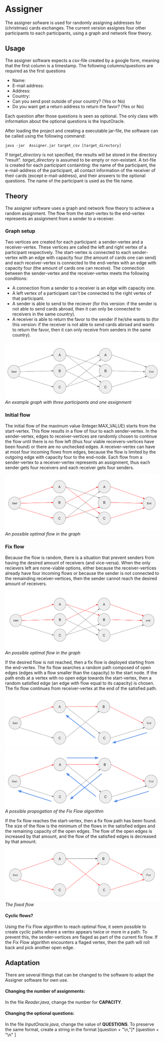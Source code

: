 # Assigner
The assigner sofware is used for randomly assigning addresses for (christmas) cards exchanges. The current version assignes four other participants to each participants, using a graph and network flow theory.

## Usage
The assigner software expects a csv-file created by a google form, meaning that the first column is a timestamp. The following columns/questions are required as the first questions

 - Name:
 - E-mail address:
 - Address:
 - Country:
 - Can you send post outside of your country? (Yes or No)
 - Do you want get a return address to return the favor? (Yes or No)

Each question after those questions is seen as optional. The only class with information about the optional questions is the InputOracle.

After loading the project and creating a executable jar-file, the software can be called using the following command:

	java -jar  Assigner.jar target_csv [target_directory]

If *target_directory* is not specified, the results will be stored in the directory "result". *target_directory* is assumed to be empty or non-existant. A txt-file is created for each participant containting: the name of the participant, the e-mail-address of the participant, all contact information of the receiver of their cards (except e-mail-address), and their answers to the optional questions. The name of the participant is used as the file name.
	
## Theory
The assigner software uses a graph and network flow theory to achieve a random assignment. The flow from the start-vertex to the end-vertex represents an assignment from a sender to a receiver.

### Graph setup
Two vertices are created for each participant: a sender-vertex and a receiver-vertex. These vertices are called the left and right vertex of a participant respectively. The start-vertex is connected to each sender-vertex with an edge with capacity four (the amount of cards one can send) and each receiver-vertex is connected to the end-vertex with an edge with capacity four (the amount of cards one can receive). The connection between the sender-vertex and the receiver-vertex meets the following conditions:

 - A connection from a sender to a receiver is an edge with capacity one.
 - A left vertex of a participant can't be connected to the right vertex of that participant.
 - A sender is able to send to the reciever (for this version: if the sender is not able to send cards abroad, then it can only be connected to receivers in the same country).
 - A receiver is able to return the favor to the sender if he/she wants to (for this version: if the receiver is not able to send cards abroad and wants to return the favor, then it can only receive from senders in the same country).

![Example Graph](img/example_graph.png)
*An example graph with three participants and one assignment*

### Initial flow
The initial flow of the maximum value (Integer.MAX_VALUE) starts from the start-vertex. This flow results in a flow of four to each sender-vertex. In the sender-vertex, edges to receiver-vertices are randomly chosen to continue the flow until there is no flow left (thus four viable receivers-vertices have been found) or there are no unchecked edges. A receiver-vertex can have at most four incoming flows from edges, because the flow is limited by the outgoing edge with capacity four to the end-node. Each flow from a sender-vertex to a receiver-vertex represents an assignment, thus each sender gets four receivers and each receiver gets four senders.

![Example Flow](img/example_flow.png)
*An possible optimal flow in the graph*

### Fix flow
Because the flow is random, there is a situation that prevent senders from having the desired amount of receivers (and vice-versa). When the only recievers left are none-viable options, either because the receiver-vertices already have four incoming flows or because the sender is not connected to the remainding receiver-vertices, then the sender cannot reach the desired amount of receivers. 

![Example Flow](img/example_faulty_flow.png)
*An possible optimal flow in the graph*

If the desired flow is not reached, then a fix flow is deployed starting from the end-vertex. The fix flow searches a random path composed of open edges (edges with a flow smaller than the capacity) to the start node. If the path ends at a vertex with no open edge towards the start-vertex, then a random satisfied edge (an edge with flow equal to its capacity) is chosen. The fix flow continues from receiver-vertex at the end of the satisfied path. 

![Example Flow](img/example_fix_flow_1.png)
![Example Flow](img/example_fix_flow_2.png)
*A possible propogation of the Fix Flow algorithm*

If the fix flow reaches	the start-vertex, then a fix flow path has been found.  The size of the flow is the minimum of the flows in the satisfied edges and the remaining capacity of the open edges. The flow of the open edges is increased by that amount, and the flow of the satisfied edges is decreased by that amount.

![Example Flow](img/example_fixed_flow.png)
*The fixed flow*

#### Cyclic flows?
Using the Fix Flow algorithm to reach optimal flow, it seem possible to create cyclic paths where a vertex appears twice or more in a path. To prevent this, the sender-vertices are flaged as part of the current fix flow. If the Fix Flow algorithm encounters  a flaged vertex, then the path will roll back and pick another open edge.

## Adaptation
There are several things that can be changed to the software to adapt the Assigner software for own use. 

#### Changing the number of assignments:
In the file *Reader.java*, change the number for **CAPACITY**.

#### Changing the optional questions:
In the file *InputOracle.java*, change the value of **QUESTIONS**. To preserve the same format, create a string in the format [question + "\\n,"]* [question + "\n"  ]
